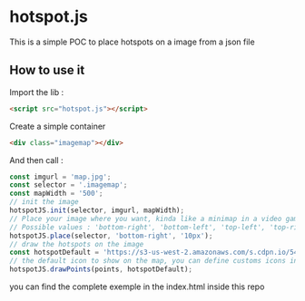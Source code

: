 # hotspot.js

This is a simple POC to place hotspots on a image from a json file

## How to use it

Import the lib :
```html
<script src="hotspot.js"></script>
```

Create a simple container
```html
<div class="imagemap"></div>
```

And then call : 
```js
const imgurl = 'map.jpg';
const selector = '.imagemap';
const mapWidth = '500';
// init the image
hotspotJS.init(selector, imgurl, mapWidth);
// Place your image where you want, kinda like a minimap in a video game
// Possible values : 'bottom-right', 'bottom-left', 'top-left', 'top-right'
hotspotJS.place(selector, 'bottom-right', '10px');
// draw the hotspots on the image
const hotspotDefault = 'https://s3-us-west-2.amazonaws.com/s.cdpn.io/544303/Target_Logo.svg';
// the default icon to show on the map, you can define customs icons inside your data with : customIcon
hotspotJS.drawPoints(points, hotspotDefault);
```

you can find the complete exemple in the index.html inside this repo
